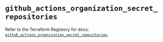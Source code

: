 # `github_actions_organization_secret_repositories`

Refer to the Terraform Registory for docs: [`github_actions_organization_secret_repositories`](https://registry.terraform.io/providers/integrations/github/5.38.0/docs/resources/actions_organization_secret_repositories).
